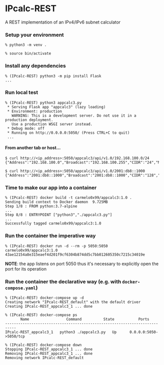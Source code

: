 # IPcalc-REST
A REST implementation of an IPv4/IPv6 subnet calculator

### Setup your environment
```
% python3 -m venv .

% source bin/activate
```

### Install any dependencies
```
% (IPcalc-REST) python3 -m pip install Flask
...
```

### Run local test
```
% (IPcalc-REST) python3 appcalc3.py
 * Serving Flask app "appcalc3" (lazy loading)
 * Environment: production
   WARNING: This is a development server. Do not use it in a production deployment.
   Use a production WSGI server instead.
 * Debug mode: off
 * Running on http://0.0.0.0:5050/ (Press CTRL+C to quit)
 ...
```

#### From another tab or host...
```
$ curl http://<ip_address>:5050/appcalc3/api/v1.0/192.168.100.0/24
{"Address":"192.168.100.0","Broadcast":"192.168.100.255","CIDR":"24","Mask":"255.255.255.0","Network":"192.168.100.0"}

$ curl http://<ip_address>:5050/appcalc3/api/v1.0/2001:db8::1000  
{"Address":"2001:db8::1000","Broadcast":"2001:db8::1000","CIDR":"128","Mask":"ffff:ffff:ffff:ffff:ffff:ffff:ffff:ffff","Network":"2001:db8::1000"}
```

### Time to make our app into a container
```
% (IPcalc-REST) docker build -t carmelo0x99/appcalc3:1.0 .
Sending build context to Docker daemon  9.725MB
Step 1/8 : FROM python:3.7-alpine
...
Step 8/8 : ENTRYPOINT ["python3","./appcalc3.py"]
...
Successfully tagged carmelo0x99/appcalc3:1.0
```

### Run the container the imperative way
```
% (IPcalc-REST) docker run -d --rm -p 5050:5050 carmelo0x99/appcalc3:1.0
43ae12154a8e315eaef4d201f9cf6304b874dd5c7bb012605350c7215c34019e
```
**NOTE**: the app listens on port 5050 thus it's necessary to explicitly open the port for its operation

### Run the container the declarative way (e.g. with `docker-compose.yaml`)
```
% (IPcalc-REST) docker-compose up -d
Creating network "IPcalc-REST_default" with the default driver
Creating IPcalc-REST_appcalc3_1 ... done

% (IPcalc-REST) docker-compose ps
       Name                 Command          State           Ports
---------------------------------------------------------------------------
IPcalc-REST_appcalc3_1   python3 ./appcalc3.py   Up      0.0.0.0:5050->5050/tcp

% (IPcalc-REST) docker-compose down
Stopping IPcalc-REST_appcalc3_1 ... done
Removing IPcalc-REST_appcalc3_1 ... done
Removing network IPcalc-REST_default
```

